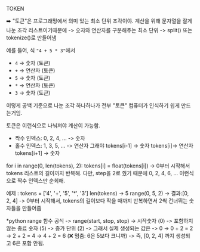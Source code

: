 TOKEN 

➡️ "토큰"은 프로그래밍에서 의미 있는 최소 단위 조각이야.
계산을 위해 문자열을 잘게 나눈 조각 리스트이기때문에
-> 숫자와 연산자를 구분해주는 최소 단위
-> split() 또는 tokenize()로 만들어냄

예를 들어, 식 `"4 + 5 * 3"`에서

- `4` → 숫자 (토큰)
- `+` → 연산자 (토큰)
- `5` → 숫자 (토큰)
- `*` → 연산자 (토큰)
- `3` → 숫자 (토큰)

이렇게 공백 기준으로 나눈 조각 하나하나가 전부 "토큰"
컴퓨터가 인식하기 쉽게 만드는거임.

토큰은 이런식으로 나눠져야 계산이 가능함.
- 짝수 인덱스: 0, 2, 4, ... -> 숫자
- 홀수 인덱스: 1, 3, 5, ... -> 연산자
그래야
tokens[i-1] -> 숫자
tokens[i]-> 연산자
tokens[i+1] -> 숫자


for i in range(0, len(tokens), 2):
    tokens[i] = float(tokens[i])
-> 0부터 시작해서 tokens 리스트의 길이까지 반복해.
다만, step을 2로 줬기 때문에
0, 2, 4, 6, ... 이런식으로 짝수 인덱스만 순회해.

예제 : 
tokens = ['4', '+', '5', '*', '3']
len(tokens) -> 5
range(0, 5, 2) -> 결과:[0, 2, 4]
-> 0부터 시작해서, tokens의 길이보다 작을 때까지 반복하면서 2씩 건너뛰는 숫자들을 만들어줌

*python range 함수 공식
-> range(start, stop, stop)
-> 시작숫자 (0)
-> 포함하지 않는 종료 숫자 (5)
-> 증가 단위 (2)
-> 그래서 실제 생성되는 값은
-> 0 → 0 + 2 = 2 → 2 + 2 = 4 → 4 + 2 = 6 (❌ 멈춤: 6은 5보다 크니까)
-> 즉, [0, 2, 4] 까지 생성되고 6은 포함 안됨.